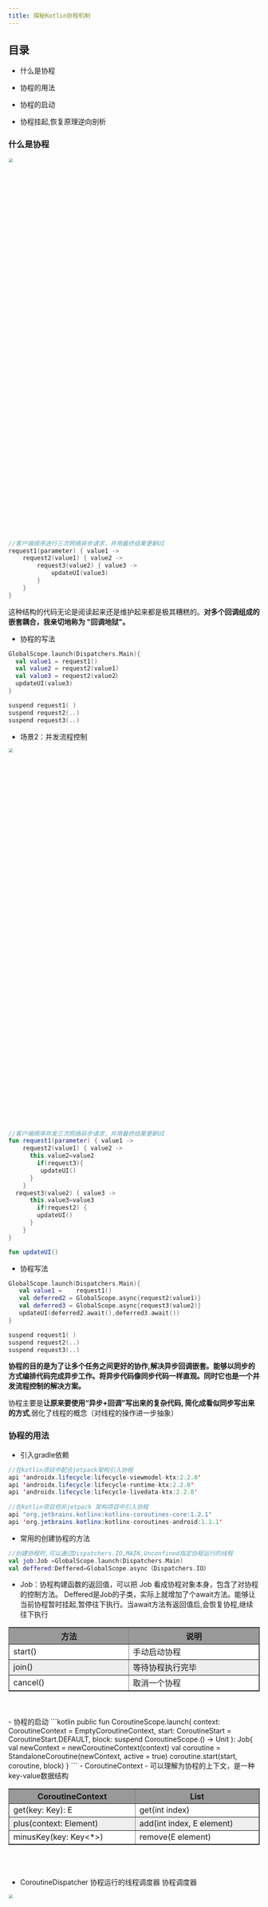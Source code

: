 ```yaml
---
title: 探秘Kotlin协程机制
---
```


<!--more-->
<script type="text/javascript">
    // 禁止右键菜单
    // true是允许，false是禁止
    document.oncontextmenu = function(){ return false; };
    // 禁止文字选择
    document.onselectstart = function(){ return false; };
    // 禁止复制
    document.oncopy = function(){ return false; };
    // 禁止剪切
    document.oncut = function(){ return false; };
    // 禁止粘贴
    document.onpaste = function(){ return false; };
    // 禁止键盘事件
    document.onkeydown = function(){ return false; };
</script>



## 目录

- 什么是协程

- 协程的用法

- 协程的启动

- 协程挂起,恢复原理逆向剖析

  



### 什么是协程
<img src="/imgs/thread/coroutine_1.png" style="zoom:50%" width="1500"/>

```kotlin
//客户端顺序进行三次网络异步请求，并用最终结果更新UI
request1(parameter) { value1 ->
	request2(value1) { value2 ->
		request3(value2) { value3 ->
			updateUI(value3)            
		} 
	}              
}
```

这种结构的代码无论是阅读起来还是维护起来都是极其糟糕的。**对多个回调组成的嵌套耦合，我亲切地称为 "回调地狱"。**

- 协程的写法

```kotlin
GlobalScope.launch(Dispatchers.Main){
  val value1 = request1()
  val value2 = request2(value1)
  val value3 = request2(value2）
  updateUI(value3)
}

suspend request1( )
suspend request2(..)
suspend request3(..)
```

- 场景2：并发流程控制
<img src="/imgs/thread/coroutine2.png" style="zoom:50%" width="1500"/>

```kotlin
//客户端顺序并发三次网络异步请求，并用最终结果更新UI
fun request1(parameter) { value1 ->
	request2(value1) { value2 ->
      this.value2=value2   
	    if(request3){
         updateUI()       
      }
	} 
  request3(value2) { value3 ->
      this.value3=value3                
	    if(request2) {
        updateUI()
      }     
	}                                  
}

fun updateUI() 
```

- 协程写法

```kotlin
GlobalScope.launch(Dispatchers.Main){
   val value1 =    request1()
   val deferred2 = GlobalScope.async{request2(value1)}
   val deferred3 = GlobalScope.async{request3(value2)}
   updateUI(deferred2.await(),deferred3.await())
}

suspend request1( )
suspend request2(..)
suspend request3(..)
```

**协程的目的是为了让多个任务之间更好的协作,解决异步回调嵌套。能够以同步的方式编排代码完成异步工作。将异步代码像同步代码一样直观。同时它也是一个并发流程控制的解决方案。**

协程主要是**让原来要使用“异步+回调”写出来的复杂代码, 简化成看似同步写出来的方式**,弱化了线程的概念（对线程的操作进一步抽象）



### 协程的用法

- 引入gradle依赖

```java
//在kotlin项目中配合jetpack架构引入协程
api 'androidx.lifecycle:lifecycle-viewmodel-ktx:2.2.0'
api 'androidx.lifecycle:lifecycle-runtime-ktx:2.2.0'
api 'androidx.lifecycle:lifecycle-livedata-ktx:2.2.0'
  
//在kotlin项目但非jetpack 架构项目中引入协程
api "org.jetbrains.kotlinx:kotlinx-coroutines-core:1.2.1"
api 'org.jetbrains.kotlinx:kotlinx-coroutines-android:1.1.1'
```

- 常用的创建协程的方法

```kotlin
//创建协程时,可以通过Dispatchers.IO,MAIN,Unconfined指定协程运行的线程
val job:Job =GlobalScope.launch(Dispatchers.Main)
val deffered:Deffered=GlobalScope.async（Dispatchers.IO）
```

- Job：协程构建函数的返回值，可以把 Job 看成协程对象本身，包含了对协程的控制方法。
Deffered是Job的子类，实际上就增加了个await方法。能够让当前协程暂时挂起,暂停往下执行。当await方法有返回值后,会恢复协程,继续往下执行
<table border="1">
  <tr bgcolor="#999999">
    <th width="385">方法</th>
    <th width="475">说明</th>
  </tr>
  <tr  bgcolor="#ffffff">
    <td>start()        </td>
    <td>手动启动协程</td>
  </tr>
  <tr  bgcolor="#eeeeee">
   <td>join()          </td>
   <td>等待协程执行完毕</td>
  </tr>
  <tr  bgcolor="#ffffff">
   <td>cancel()        </td>
   <td>取消一个协程</td>
  </tr>
</table>
<br></br>
- 协程的启动
```kotlin
public fun CoroutineScope.launch(
    context: CoroutineContext = EmptyCoroutineContext,
    start: CoroutineStart = CoroutineStart.DEFAULT,
    block: suspend CoroutineScope.() -> Unit
): Job{
  val newContext = newCoroutineContext(context)
  val coroutine =  StandaloneCoroutine(newContext, active = true)
  coroutine.start(start, coroutine, block)
}
```
- CoroutineContext - 可以理解为协程的上下文，是一种key-value数据结构
<table border="1">
  <tr bgcolor="#999999">
    <th width="385">CoroutineContext</th>
    <th width="475">List<E>  </th>
  </tr>
  <tr  bgcolor="#ffffff">
    <td><E: Element> get(key: Key<E>): E </td>
    <td>get(int index)</td>
  </tr>
  <tr  bgcolor="#eeeeee">
   <td>plus(context: Element)</td>
   <td>add(int index, E element)</td>
  </tr>
  <tr  bgcolor="#ffffff">
   <td>minusKey(key: Key<*>)</td>
   <td>remove(E element)</td>
  </tr>
</table>

<br></br>
- CoroutineDispatcher 协程运行的线程调度器
协程调度器
<img src="/imgs/thread/coroutine_dispatcher.png" style="zoom:50%" width="1500"/>
<table border="1">
  <tr bgcolor="#999999">
    <th width="385">模式</th>
    <th width="475">说明</th>
  </tr>
  <tr  bgcolor="#ffffff">
    <td><Dispatchers.IO </td>
    <td>显示指定协程运行的线程,为IO线程 </td>
  </tr>
  <tr  bgcolor="#eeeeee">
   <td>Dispatchers.Main  </td>
   <td>指定这个协程运行在主线程</td>
  </tr>
  <tr  bgcolor="#ffffff">
   <td>Dispatchers.Default</td>
   <td>默认的,启动携程时会启动一个线程</td>
  </tr>
  <tr  bgcolor="#eeeeee">
   <td>Dispatchers.Unconfined</td>
   <td>不指定，就是在当前线程运行,协程恢复后的运行的线程取决于协程挂起时所在的线程</td>
  </tr>
</table>
<br></br>
- CoroutineStart - 启动模式，默认是DEAFAULT，也就是创建就启动；还有一个是LAZY，意思是等你需要它的时候，再调用启动
<table border="1">
  <tr bgcolor="#999999">
    <th width="385">模式</th>
    <th width="475">说明</th>
  </tr>
  <tr bgcolor="#ffffff">
    <td>CoroutineStart().DEAFAULT </td>
    <td>模式模式，创建即启动协程,可随时取消</td>
  </tr>
  <tr  bgcolor="#eeeeee">
   <td>ATOMIC</td>
   <td>自动模式,同样创建即启动,但启动前不可取</td>
  </tr>
  <tr  bgcolor="#ffffff">
   <td>LAZY</td>
   <td>延迟启动模式，只有当调用start方法时才会启动</td>
  </tr>
</table>

### 协程挂起,恢复原理逆向剖析

- 挂起函数

 **被关键字`suspend`修饰的方法在编译阶段,编译器会修改方法的签名. 包括返回值,修饰符,入参,方法体实现**。协程的挂起是靠挂起函数中实现的代码。

```kotlin
suspend fun request(): String {
     delay(2 * 1000)//suspend fun()
     println("after delay")
     return "result from request"
}

public static final Object request(Continuation completion) {
  ContinuationImpl requestContinuation = completion;
        if ((completion.label & Integer.MIN_VALUE) == 0) 
            requestContinuation = new ContinuationImpl(completion) {
                @Override
                Object invokeSuspend(Object o) {
                    label |= Integer.MIN_VALUE;
                    return request(this);
                }
            };
        }
        switch (requestContinuation.label) {
            case 0: {
                requestContinuation.label = 1;
                Object delay = DelayKt.delay(2000, requestContinuation);
                if (delay == COROUTINE_SUSPENDED) {
                    return COROUTINE_SUSPENDED;
                }
            }
        }
  System.out.println("after delay")
  return "result from request";
}
```

- 协程挂起与协程恢复

**协程的核心是挂起----恢复,挂起--恢复的本质是return & callback回调**
<img src="/imgs/thread/coroutine_resume.png" style="zoom:50%" width="1500"/>



###  协程回顾

- **什么是协程**

  - 协程是一种解决方案，是一种解决嵌套,并发,弱化线程概念的方案。能让多个任务之间更好的协作,能够以同步的方式编排代码完成异步工作。将异步代码写的像同步代码一样直观。

    

- **协程的启动**

  - 根据创建协程指定的调度器HandlerDispatcher,DefaultScheduler,UnconfinedDispatcher来执行任务,以决定协程中的代码块运行在那个线程上。

    

- **协程的挂起，恢复**

  - 本质是方法的挂起，恢复。本质是return +callback。
  - 用编译时的变换处理方法间的callback，这样可以很直观地写顺序执行的异步代码。

  

- **协程是线程框架吗？**

  - 协程的本质是编译时return +callback。只不过在调度任务时提供了能够运行在IO线程的调度器。

    

- **什么时候使用协程**

  - 多任务并发流程控制场景使用比较好, 流程控制比较简单,不会涉及线程阻塞与唤醒，性能比java并发控制手段高。



  


